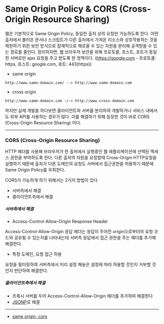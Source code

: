 # Same Origin Policy & CORS (Cross-Origin Resource Sharing)

웹은 기본적으로 Same Origin Policy, 동일한 출처 상의 요청만 가능하도록 한다. 
어떤 출처에서 불러온 문서나 스크립트가 다른 출처에서 가져온 리소스와 상호작용하는 것을 제한하기 위한 보안 방식으로 잠재적으로 해로울 수 있는 자원을 분리해 공격받을 수 있는 경로를 줄인다.
정리하자면, 웹 브라우저 보안을 위해 프로토콜, 호스트, 포트가 동일한 서버로만 ajax 요청을 주고 받도록 한 정책이다. 
(https://google.com - 프로토콜: https, 호스트: google.com, 포트: 443(https))
 
 
 
  
- same origin

```
http://www.same-domain.com/ --> http://www.same-domain.com
```

- cross origin

```
http://www.same-domain.com -/-> http://www.cross-domain.com
```


하지만 실제 개발을 하다보면 클라이언트와 서버를 분리하여 개발하거나 서비스 내에서도 외부 API를 사용하는 경우가 많다. 
이를 해결하기 위해 등장한 것이 바로 CORS (Cross-Origin Resource Sharing) 이다.
 

 
  
---
### CORS (Cross-Origin Resource Sharing)

HTTP 헤더를 사용해 브라우저가 한 출처에서 실행중인 웹 애플리케이션에 선택된 액세스 권한을 부여하도록 한다. 
다른 출처의 자원을 요청할때 Cross-Origin HTTP요청을 실행하기 때문에 출처가 다른 도메인의 요청도 서버에서 접근권한을 허용하기 때문에 Same Origin Policy를 우회한다.
  
 
CORS가 가능하게 하기 위해서는 2가지 방법이 있다
- 서버측에서 해결
- 클라이언트측에서 해결

##### 서버측에서 해결 

- Access-Control-Allow-Origin Response Header 

Access-Control-Allow-Origin 응답 헤더는 응답이 주어진 origin으로부터의 요청 코드와 공유될 수 있는지를 나타내는데 서버측 응답에서 접근 권한을 주는 헤더를 추가해 해결한다.

- 특정 도메인, 요청 접근 허용

요청을 필터링하여 서버측에서 미리 설정 해놓은 설정에 따라 허용할 것인지 거부할 것인지 판단하여 해결한다.
 
 
##### 클라이언트측에서 해결

- 프록시 서버를 두어 Access-Control-Allow-Origin 헤더를 추가하여 해결한다
- [JSONP](https://github.com/iiaii/memo/blob/master/common/jsonp.md)로 해결

---
- [same origin, cors](https://velog.io/@yejinh/CORS-4tk536f0db)





